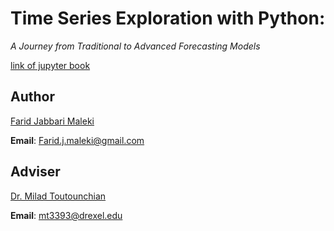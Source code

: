 # **Time Series Exploration with Python:**

_A Journey from Traditional to Advanced Forecasting Models_

[link of jupyter book](https://faridjb.github.io/Time-Series-Exploration/TOC.html)

## Author

[Farid Jabbari Maleki](https://www.linkedin.com/in/farid-j-maleki/)

**Email**: Farid.j.maleki@gmail.com

## Adviser

[Dr. Milad Toutounchian](https://drexel.edu/cci/about/directory/T/Toutounchian-Milad/)

**Email**: mt3393@drexel.edu
